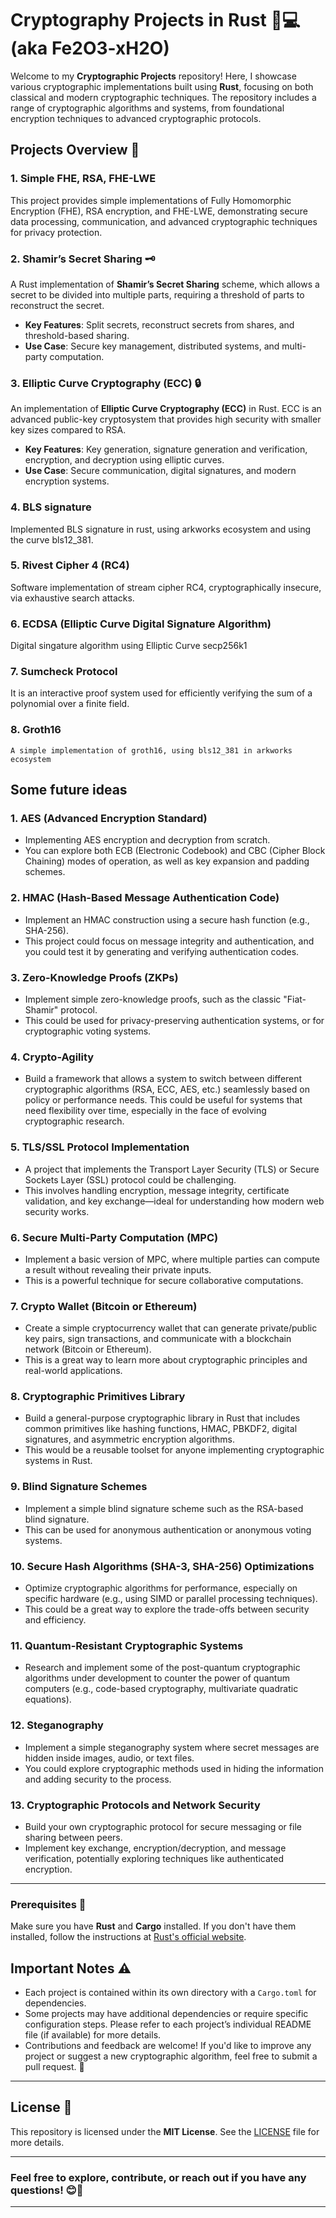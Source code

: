 # Cryptography Projects in Rust 🔐💻 (aka Fe2O3-xH2O)

Welcome to my **Cryptographic Projects** repository! Here, I showcase various cryptographic implementations built using **Rust**, focusing on both classical and modern cryptographic techniques. The repository includes a range of cryptographic algorithms and systems, from foundational encryption techniques to advanced cryptographic protocols.

## Projects Overview 📄

### 1. Simple FHE, RSA, FHE-LWE
   This project provides simple implementations of Fully Homomorphic Encryption (FHE), RSA encryption, and FHE-LWE, demonstrating secure data processing, communication, and advanced cryptographic techniques for privacy protection.
   
### 2. **Shamir’s Secret Sharing 🗝️**
   A Rust implementation of **Shamir’s Secret Sharing** scheme, which allows a secret to be divided into multiple parts, requiring a threshold of parts to reconstruct the secret.

   - **Key Features**: Split secrets, reconstruct secrets from shares, and threshold-based sharing.
   - **Use Case**: Secure key management, distributed systems, and multi-party computation.


### 3. **Elliptic Curve Cryptography (ECC) 🔒**
   An implementation of **Elliptic Curve Cryptography (ECC)** in Rust. ECC is an advanced public-key cryptosystem that provides high security with smaller key sizes compared to RSA.

   - **Key Features**: Key generation, signature generation and verification, encryption, and decryption using elliptic curves.
   - **Use Case**: Secure communication, digital signatures, and modern encryption systems.

### 4. **BLS signature**
   Implemented BLS signature in rust, using arkworks ecosystem and using the curve bls12_381.

### 5. **Rivest Cipher 4 (RC4)**
   Software implementation of stream cipher RC4, cryptographically insecure, via exhaustive search attacks.

### 6. **ECDSA (Elliptic Curve Digital Signature Algorithm)** 
   Digital singature algorithm using Elliptic Curve secp256k1 

### 7. **Sumcheck Protocol**
   It is an interactive proof system used for efficiently verifying the sum of a polynomial over a finite field.

### 8. **Groth16**
    A simple implementation of groth16, using bls12_381 in arkworks ecosystem

    
## Some future ideas
### 1. **AES (Advanced Encryption Standard)**
   - Implementing AES encryption and decryption from scratch. 
   - You can explore both ECB (Electronic Codebook) and CBC (Cipher Block Chaining) modes of operation, as well as key expansion and padding schemes.

### 2. **HMAC (Hash-Based Message Authentication Code)**
   - Implement an HMAC construction using a secure hash function (e.g., SHA-256). 
   - This project could focus on message integrity and authentication, and you could test it by generating and verifying authentication codes.

### 3. **Zero-Knowledge Proofs (ZKPs)**
   - Implement simple zero-knowledge proofs, such as the classic "Fiat-Shamir" protocol.
   - This could be used for privacy-preserving authentication systems, or for cryptographic voting systems.


### 4. **Crypto-Agility**
   - Build a framework that allows a system to switch between different cryptographic algorithms (RSA, ECC, AES, etc.) seamlessly based on policy or performance needs. This could be useful for systems that need flexibility over time, especially in the face of evolving cryptographic research.

### 5. **TLS/SSL Protocol Implementation**
   - A project that implements the Transport Layer Security (TLS) or Secure Sockets Layer (SSL) protocol could be challenging.
   - This involves handling encryption, message integrity, certificate validation, and key exchange—ideal for understanding how modern web security works.

### 6. **Secure Multi-Party Computation (MPC)**
   - Implement a basic version of MPC, where multiple parties can compute a result without revealing their private inputs.
   - This is a powerful technique for secure collaborative computations.

### 7. **Crypto Wallet (Bitcoin or Ethereum)**
   - Create a simple cryptocurrency wallet that can generate private/public key pairs, sign transactions, and communicate with a blockchain network (Bitcoin or Ethereum).
   - This is a great way to learn more about cryptographic principles and real-world applications.

### 8. **Cryptographic Primitives Library**
   - Build a general-purpose cryptographic library in Rust that includes common primitives like hashing functions, HMAC, PBKDF2, digital signatures, and asymmetric encryption algorithms.
   - This would be a reusable toolset for anyone implementing cryptographic systems in Rust.

### 9. **Blind Signature Schemes**
   - Implement a simple blind signature scheme such as the RSA-based blind signature.
   - This can be used for anonymous authentication or anonymous voting systems.

### 10. **Secure Hash Algorithms (SHA-3, SHA-256) Optimizations**
   - Optimize cryptographic algorithms for performance, especially on specific hardware (e.g., using SIMD or parallel processing techniques).
   - This could be a great way to explore the trade-offs between security and efficiency.

### 11. **Quantum-Resistant Cryptographic Systems**
   - Research and implement some of the post-quantum cryptographic algorithms under development to counter the power of quantum computers (e.g., code-based cryptography, multivariate quadratic equations).

### 12. **Steganography**
   - Implement a simple steganography system where secret messages are hidden inside images, audio, or text files.
   - You could explore cryptographic methods used in hiding the information and adding security to the process.

### 13. **Cryptographic Protocols and Network Security**
   - Build your own cryptographic protocol for secure messaging or file sharing between peers.
   - Implement key exchange, encryption/decryption, and message verification, potentially exploring techniques like authenticated encryption.

---


### Prerequisites 🔧
Make sure you have **Rust** and **Cargo** installed. If you don't have them installed, follow the instructions at [Rust's official website](https://www.rust-lang.org/learn/get-started).


## Important Notes ⚠️

- Each project is contained within its own directory with a `Cargo.toml` for dependencies.
- Some projects may have additional dependencies or require specific configuration steps. Please refer to each project’s individual README file (if available) for more details.
- Contributions and feedback are welcome! If you'd like to improve any project or suggest a new cryptographic algorithm, feel free to submit a pull request. 🌱

---

## License 📜

This repository is licensed under the **MIT License**. See the [LICENSE](LICENSE) file for more details.

---

### Feel free to explore, contribute, or reach out if you have any questions! 😊🔐

---
